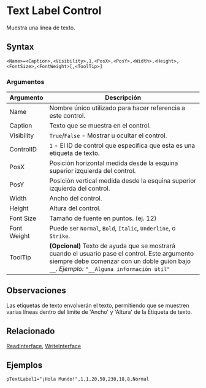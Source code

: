 # Text Label Control

Muestra una línea de texto.

## Syntax

```pebakery
<Name>=<Caption>,<Visibility>,1,<PosX>,<PosY>,<Width>,<Height>,<FontSize>,<FontWeight>[,<ToolTip>]
```

### Argumentos

| Argumento | Descripción |
| --- | --- |
| Name | Nombre único utilizado para hacer referencia a este control. |
| Caption | Texto que se muestra en el control. |
| Visibility | `True`/`False` - Mostrar u ocultar el control. |
| ControlID | `1` - El ID de control que especifica que esta es una etiqueta de texto. |
| PosX | Posición horizontal medida desde la esquina superior izquierda del control. |
| PosY | Posición vertical medida desde la esquina superior izquierda del control. |
| Width | Ancho del control. |
| Height | Altura del control. |
| Font Size | Tamaño de fuente en puntos. (ej. 12) |
| Font Weight | Puede ser `Normal`, `Bold`, `Italic`, `Underline`, o `Strike`. |
| ToolTip | **(Opcional)** Texto de ayuda que se mostrará cuando el usuario pase el control. Este argumento siempre debe comenzar con un doble guion bajo `__`. *Ejemplo:* `"__Alguna información útil"` |

## Observaciones

Las etiquetas de texto envolverán el texto, permitiendo que se muestren varias líneas dentro del límite de 'Ancho' y 'Altura' de la Etiqueta de texto.

## Relacionado

[ReadInterface](/Commands/Interface/ReadInterface.md), [WriteInterface](/Commands/Interface/WriteInterface.md)

## Ejemplos

```pebakery
pTextLabel1="¡Hola Mundo!",1,1,20,50,230,18,8,Normal
```
